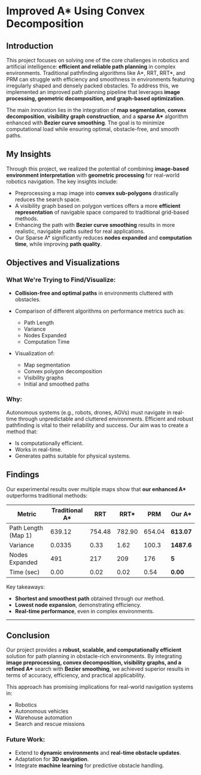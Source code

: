 # Improved A\* Using Convex Decomposition

## Introduction

This project focuses on solving one of the core challenges in robotics and artificial intelligence: **efficient and reliable path planning** in complex environments. Traditional pathfinding algorithms like A\*, RRT, RRT\*, and PRM can struggle with efficiency and smoothness in environments featuring irregularly shaped and densely packed obstacles. To address this, we implemented an improved path planning pipeline that leverages **image processing, geometric decomposition, and graph-based optimization**.

The main innovation lies in the integration of **map segmentation**, **convex decomposition**, **visibility graph construction**, and a **sparse A\*** algorithm enhanced with **Bezier curve smoothing**. The goal is to minimize computational load while ensuring optimal, obstacle-free, and smooth paths.

## My Insights

Through this project, we realized the potential of combining **image-based environment interpretation** with **geometric processing** for real-world robotics navigation. The key insights include:

- Preprocessing a map image into **convex sub-polygons** drastically reduces the search space.
- A visibility graph based on polygon vertices offers a more **efficient representation** of navigable space compared to traditional grid-based methods.
- Enhancing the path with **Bezier curve smoothing** results in more realistic, navigable paths suited for real applications.
- Our Sparse A\* significantly reduces **nodes expanded** and **computation time**, while improving **path quality**.

## Objectives and Visualizations

### What We're Trying to Find/Visualize:

- **Collision-free and optimal paths** in environments cluttered with obstacles.
- Comparison of different algorithms on performance metrics such as:

  - Path Length
  - Variance
  - Nodes Expanded
  - Computation Time

- Visualization of:

  - Map segmentation
  - Convex polygon decomposition
  - Visibility graphs
  - Initial and smoothed paths

### Why:

Autonomous systems (e.g., robots, drones, AGVs) must navigate in real-time through unpredictable and cluttered environments. Efficient and robust pathfinding is vital to their reliability and success. Our aim was to create a method that:

- Is computationally efficient.
- Works in real-time.
- Generates paths suitable for physical systems.

## Findings

Our experimental results over multiple maps show that **our enhanced A\*** outperforms traditional methods:

| Metric              | Traditional A\* | RRT    | RRT\*  | PRM    | **Our A**\* |
| ------------------- | --------------- | ------ | ------ | ------ | ----------- |
| Path Length (Map 1) | 639.12          | 754.48 | 782.90 | 654.04 | **613.07**  |
| Variance            | 0.0335          | 0.33   | 1.62   | 100.3  | **1487.6**  |
| Nodes Expanded      | 491             | 217    | 209    | 176    | **5**       |
| Time (sec)          | 0.00            | 0.02   | 0.02   | 0.54   | **0.00**    |

Key takeaways:

- **Shortest and smoothest path** obtained through our method.
- **Lowest node expansion**, demonstrating efficiency.
- **Real-time performance**, even in complex environments.

---

## Conclusion

Our project provides a **robust, scalable, and computationally efficient** solution for path planning in obstacle-rich environments. By integrating **image preprocessing, convex decomposition, visibility graphs, and a refined A\*** search with **Bezier smoothing**, we achieved superior results in terms of accuracy, efficiency, and practical applicability.

This approach has promising implications for real-world navigation systems in:

- Robotics
- Autonomous vehicles
- Warehouse automation
- Search and rescue missions

### Future Work:

- Extend to **dynamic environments** and **real-time obstacle updates**.
- Adaptation for **3D navigation**.
- Integrate **machine learning** for predictive obstacle handling.

